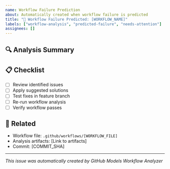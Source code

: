 ```yaml
---
name: Workflow Failure Prediction
about: Automatically created when workflow failure is predicted
title: "🚨 Workflow Failure Predicted: [WORKFLOW_NAME]"
labels: ["workflow-analysis", "predicted-failure", "needs-attention"]
assignees: []
---
```


## 🔍 Analysis Summary
<!-- This will be filled automatically by the analyzer -->

## 📋 Checklist
- [ ] Review identified issues
- [ ] Apply suggested solutions
- [ ] Test fixes in feature branch
- [ ] Re-run workflow analysis
- [ ] Verify workflow passes

## 🔗 Related
- Workflow file: `.github/workflows/[WORKFLOW_FILE]`
- Analysis artifacts: [Link to artifacts]
- Commit: [COMMIT_SHA]

---
*This issue was automatically created by GitHub Models Workflow Analyzer*
